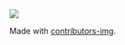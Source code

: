 
<!-- Copy-paste in your Readme.md file -->

<a href = "https://github.com/shailesh93602/gecsportify/contributors">
  <img src = "https://contrib.rocks/image?repo = ravipatel10/gecsportify"/>
</a>

Made with [contributors-img](https://contrib.rocks).
